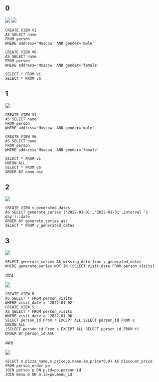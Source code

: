 ## 0

![](10-10_0.1.png)
![](10-10_0.2.png)

```
CREATE VIEW VI
AS SELECT name
FROM person
WHERE address='Moscow' AND gender='male'

CREATE VIEW V6
AS SELECT name
FROM person
WHERE address='Moscow' AND gender='female'

SELECT * FROM vi
SELECT * FROM v6

```
## 1

![](10-10_1.png)


```
CREATE VIEW VI
AS SELECT name
FROM person
WHERE address='Moscow' AND gender='male'

CREATE VIEW V6
AS SELECT name
FROM person
WHERE address='Moscow' AND gender='female'

SELECT * FROM vi
UNION ALL
SELECT * FROM v6
ORDER BY name asc

```
## 2

![](10-10_2.PNG)


```
CREATE VIEW v_generated_dates
AS SELECT generate_series ('2022-01-01','2022-01-31',interval '1 day')::date
ORDER BY generate_series asc
SELECT * FROM v_generated_dates

```
## 3

![](10-10_3.PNG)


```
SELECT generate_series AS missing_date from v_generated_dates
WHERE generate_series NOT IN (SELECT visit_date FROM person_visits)

```
##4

![](10-10_4.PNG)


```
CREATE VIEW R
AS SELECT * FROM person_visits
WHERE visit_date = '2022-01-02'
CREATE VIEW S
AS SELECT * FROM person_visits
WHERE visit_date = '2022-01-06'
SELECT person_id From r EXCEPT ALL SELECT person_id FROM s
UNION ALL
(SELECT person_id From s EXCEPT ALL SELECT person_id FROM r)
ORDER BY person_id ASC

```
##5

![](10-10_5.PNG)


```
SELECT m.pizza_name,m.price,p.name,(m.price*0,9) AS discount_price 
FROM person_order po
JOIN person p ON p.id=po.person_id
JOIN menu m ON m.id=po.menu_id

```
